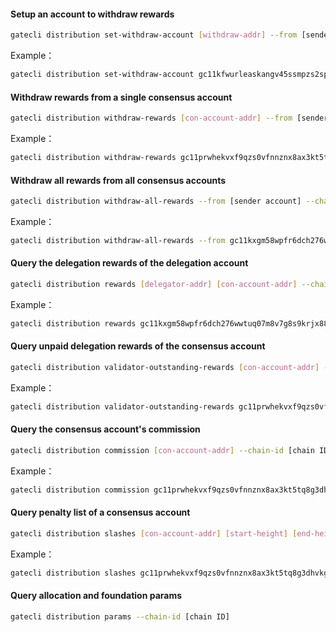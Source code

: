 #### Setup an account to withdraw rewards

```bash
gatecli distribution set-withdraw-account [withdraw-addr] --from [sender account] --chain-id [chain ID]
```
Example：

```bash
gatecli distribution set-withdraw-account gc11kfwurleaskangv45ssmpzs2sprhxjsfdlqgqjs --from gc11kxgm58wpfr6dch276wwtuq07m8v7g8s9krjx88 --chain-id testnet
```

#### Withdraw rewards from a single consensus account

```bash
gatecli distribution withdraw-rewards [con-account-addr] --from [sender account] --chain-id [chain ID]
```
Example：

```bash
gatecli distribution withdraw-rewards gc11prwhekvxf9qzs0vfnnznx8ax3kt5tq8g3dhvkg --from gc11kxgm58wpfr6dch276wwtuq07m8v7g8s9krjx88 --chain-id testnet
```

#### Withdraw all rewards from all consensus accounts

```bash
gatecli distribution withdraw-all-rewards --from [sender account] --chain-id [chain ID]
```
Example：

```bash
gatecli distribution withdraw-all-rewards --from gc11kxgm58wpfr6dch276wwtuq07m8v7g8s9krjx88 --chain-id testnet
```

#### Query the delegation rewards of the delegation account

```bash
gatecli distribution rewards [delegator-addr] [con-account-addr] --chain-id [chain ID]
```
Example：

```bash
gatecli distribution rewards gc11kxgm58wpfr6dch276wwtuq07m8v7g8s9krjx88 gc11prwhekvxf9qzs0vfnnznx8ax3kt5tq8g3dhvkg --chain-id testnet
```

#### Query unpaid delegation rewards of the consensus account

```bash
gatecli distribution validator-outstanding-rewards [con-account-addr] --chain-id [chain ID]
```
Example：

```bash
gatecli distribution validator-outstanding-rewards gc11prwhekvxf9qzs0vfnnznx8ax3kt5tq8g3dhvkg --chain-id testnet
```

#### Query the consensus account's commission

```bash
gatecli distribution commission [con-account-addr] --chain-id [chain ID]
```
Example：

```bash
gatecli distribution commission gc11prwhekvxf9qzs0vfnnznx8ax3kt5tq8g3dhvkg --chain-id testnet
```

#### Query penalty list of a consensus account

```bash
gatecli distribution slashes [con-account-addr] [start-height] [end-height] --chain-id [chain ID]
```
Example：

```bash
gatecli distribution slashes gc11prwhekvxf9qzs0vfnnznx8ax3kt5tq8g3dhvkg 100 1000 --chain-id testnet
```

#### Query allocation and foundation params
```bash
gatecli distribution params --chain-id [chain ID]
```
